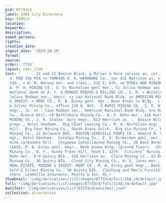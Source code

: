 ```yaml
---
pid: 07733cd
label: 1905 City Directory
key: 1905cd
location: 
keywords: 
description: 
named_persons: 
rights: 
creation_date: 
ingest_date: '2023-10-19'
format: 
source: 
order: '7733'
layout: cmhc_item
text: '     . 21 and 22 Boston Block, q Milner & Hurd sarison av. cer. am ste. INSUrance
  4  MIN 356 MIN <= TOMKINS H. H. HARDWARE Co., ea» 431 Harrison av. = WESTERN HARDWARE
  CoO., = W. M. Harvey mer. and treas., 226 E. 6th. ae MINES AND MINING COMPANIES.  G2
  A. M. W. MINING CO., S. D. Nicholson genl mer., Cc Julius Rodman sec., American
  National Bank oe A. Y. & MINNIE MINING & MILLING CO., S. D. = Nicholson genl. mgr.,
  Julius Rodman sec., Ameri- «s can National Bank Bldg. a> AMERICAN REAL ESTATE, MINING
  & INVEST- = MENT CO., R. B. Estey genl. mgr., Bank Annex C= Bidg.  c Argus Gold
  & Silver Mining Co., office 129 W. 8th.  3 AURIC MINING CO., S. D. Nicholson genl
  megr., Ju- st : lius Rodman sec., American National Bank Bldg. ora Banker Mining
  Co., Breece Hill. <0 Battleboro Mining Co., A. V. Bohn mer., 416 Harri-  son av.  BELGIAN-FRENCHMAN
  MINING CO., J. H. Stotes- bury megr., 612 Harrison av. .  Bessie Wilgus, T. B. Wilgus
  propr., Hotel Vendome.  Big Chief Leasing Co., M. A. Nicholson megr., Car- bonate
  Hill.  Big Four Mining Co., South Evans Gulch.  Big Six Mining Co., Breece Hill.  Boreel
  Mining Co., 22 Delaware BIK.  BOSTON-LEADVILLE MINES CO., Howard B. Col- lins genl.
  mgr., Hotel Vendome.  Catalpa Mining Co., E. D. Dickerman genl. mer., office and
  mine Carbonate Hill.  Chippewa Consolidated Mining Co., 20 Bank Annex Bldg.  CHIPPEWA
  LEASE, R. B. Estey genl. megr., Bank Annex Bldg. (ground floor).  Chrysolite Silver
  Mining Co., N. Y., mines Fryer Hill, head E. 12th.  Citizens’ Mining Co., A. V.
  Bohn mer., 8-9 Quincy Blk., 416 Harrison av.  Clara Mining Co., 22 Delaware BIk.  Clipper
  Mining Co., 30 Quincy BIk.  Cloud City Mining Co., W. S. Jones mer., 142 E. 4th.  COLORADO
  REAL ESTATE, MINING & INVEST- MENT CO., R. B. Estey genl megr., Bank Annex Bldg.  Commercial
  Gold & Silver Mining Co., 30 Quincy BIk.  Clothing and Men’s Furnishings "S25" cLovams
  store  Leadville Insurance, Realty & Inv, Go,« '
thumbnail: "/img/derivatives/iiif/images/07733cd/full/250,/0/default.jpg"
full: "/img/derivatives/iiif/images/07733cd/full/1140,/0/default.jpg"
manifest: "/img/derivatives/iiif/07733cd/manifest.json"
collection: directories
---
```

